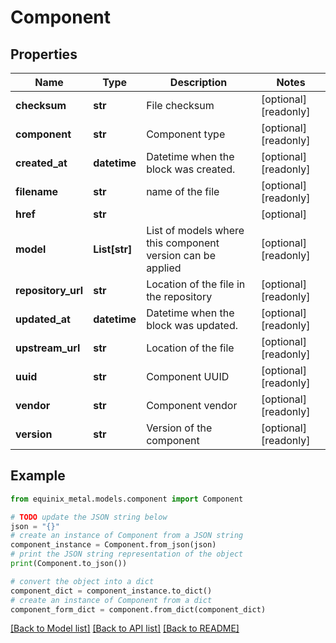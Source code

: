 # Component


## Properties

Name | Type | Description | Notes
------------ | ------------- | ------------- | -------------
**checksum** | **str** | File checksum | [optional] [readonly] 
**component** | **str** | Component type | [optional] [readonly] 
**created_at** | **datetime** | Datetime when the block was created. | [optional] [readonly] 
**filename** | **str** | name of the file | [optional] [readonly] 
**href** | **str** |  | [optional] 
**model** | **List[str]** | List of models where this component version can be applied | [optional] [readonly] 
**repository_url** | **str** | Location of the file in the repository | [optional] [readonly] 
**updated_at** | **datetime** | Datetime when the block was updated. | [optional] [readonly] 
**upstream_url** | **str** | Location of the file | [optional] [readonly] 
**uuid** | **str** | Component UUID | [optional] [readonly] 
**vendor** | **str** | Component vendor | [optional] [readonly] 
**version** | **str** | Version of the component | [optional] [readonly] 

## Example

```python
from equinix_metal.models.component import Component

# TODO update the JSON string below
json = "{}"
# create an instance of Component from a JSON string
component_instance = Component.from_json(json)
# print the JSON string representation of the object
print(Component.to_json())

# convert the object into a dict
component_dict = component_instance.to_dict()
# create an instance of Component from a dict
component_form_dict = component.from_dict(component_dict)
```
[[Back to Model list]](../README.md#documentation-for-models) [[Back to API list]](../README.md#documentation-for-api-endpoints) [[Back to README]](../README.md)


